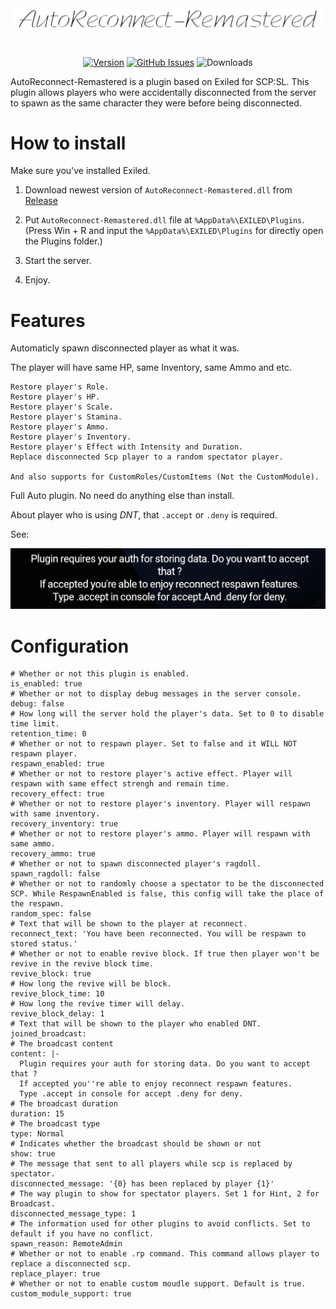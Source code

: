 <div align="center">
  <img src="https://github.com/XKaguya/AutoReconnect-Remastered/blob/main/AutoReconnect-Remastered.png">
</div>

#

<div align="center">

[![Version](https://img.shields.io/github/v/release/XKaguya/AutoReconnect-Remastered?sort=semver&style=flat-square&color=8DBBE9&label=Version)]()
[![GitHub Issues](https://img.shields.io/github/issues/XKaguya/AutoReconnect-Remastered/total?style=flat-square&label=Issues&color=d77982)](https://github.com/XKaguya/AutoReconnect-Remastered)
![Downloads](https://img.shields.io/github/downloads/XKaguya/AutoReconnect-Remastered/total?style=flat-square&label=Downloads&color=d77982)

</div>

AutoReconnect-Remastered is a plugin based on Exiled for SCP:SL. This plugin allows players who were accidentally disconnected from the server to spawn as the same character they were before being disconnected.

# How to install

Make sure you've installed Exiled.

1. Download newest version of `AutoReconnect-Remastered.dll` from [Release](https://github.com/XKaguya/AutoReconnect-Remastered/releases/latest)

2. Put `AutoReconnect-Remastered.dll` file at `%AppData%\EXILED\Plugins`. (Press Win + R and input the `%AppData%\EXILED\Plugins` for directly open the Plugins folder.)

3. Start the server.

4. Enjoy.


# Features

Automaticly spawn disconnected player as what it was.

The player will have same HP, same Inventory, same Ammo and etc.

```
Restore player's Role.
Restore player's HP.
Restore player's Scale.
Restore player's Stamina.
Restore player's Ammo.
Restore player's Inventory.
Restore player's Effect with Intensity and Duration.
Replace disconnected Scp player to a random spectator player.

And also supports for CustomRoles/CustomItems (Not the CustomModule).
```

Full Auto plugin. No need do anything else than install.

About player who is using *DNT*, that `.accept` or `.deny` is required.

See: 

<div align="center">
  <img src="https://github.com/XKaguya/AutoReconnect-Remastered/blob/main/DNT%20Hint.png">
</div>

# Configuration

```
# Whether or not this plugin is enabled.
is_enabled: true
# Whether or not to display debug messages in the server console.
debug: false
# How long will the server hold the player's data. Set to 0 to disable time limit.
retention_time: 0
# Whether or not to respawn player. Set to false and it WILL NOT respawn player.
respawn_enabled: true
# Whether or not to restore player's active effect. Player will respawn with same effect strengh and remain time.
recovery_effect: true
# Whether or not to restore player's inventory. Player will respawn with same inventory.
recovery_inventory: true
# Whether or not to restore player's ammo. Player will respawn with same ammo.
recovery_ammo: true
# Whether or not to spawn disconnected player's ragdoll.
spawn_ragdoll: false
# Whether or not to randomly choose a spectator to be the disconnected SCP. While RespawnEnabled is false, this config will take the place of the respawn.
random_spec: false
# Text that will be shown to the player at reconnect.
reconnect_text: 'You have been reconnected. You will be respawn to stored status.'
# Whether or not to enable revive block. If true then player won't be revive in the revive block time.
revive_block: true
# How long the revive will be block.
revive_block_time: 10
# How long the revive timer will delay.
revive_block_delay: 1
# Text that will be shown to the player who enabled DNT.
joined_broadcast:
# The broadcast content
content: |-
  Plugin requires your auth for storing data. Do you want to accept that ?
  If accepted you''re able to enjoy reconnect respawn features.
  Type .accept in console for accept .deny for deny.
# The broadcast duration
duration: 15
# The broadcast type
type: Normal
# Indicates whether the broadcast should be shown or not
show: true
# The message that sent to all players while scp is replaced by spectator.
disconnected_message: '{0} has been replaced by player {1}'
# The way plugin to show for spectator players. Set 1 for Hint, 2 for Broadcast.
disconnected_message_type: 1
# The information used for other plugins to avoid conflicts. Set to default if you have no conflict.
spawn_reason: RemoteAdmin
# Whether or not to enable .rp command. This command allows player to replace a disconnected scp.
replace_player: true
# Whether or not to enable custom moudle support. Default is true.
custom_module_support: true
```

